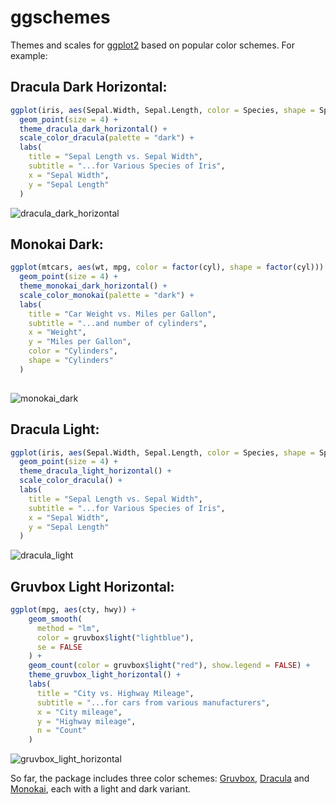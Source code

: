 # ggschemes

Themes and scales for [ggplot2](https://github.com/tidyverse/ggplot2) based on popular color schemes. For example:

## Dracula Dark Horizontal:

```R
ggplot(iris, aes(Sepal.Width, Sepal.Length, color = Species, shape = Species)) +
  geom_point(size = 4) +
  theme_dracula_dark_horizontal() +
  scale_color_dracula(palette = "dark") +
  labs(
    title = "Sepal Length vs. Sepal Width", 
    subtitle = "...for Various Species of Iris",
    x = "Sepal Width",
    y = "Sepal Length"
  )
```

![dracula_dark_horizontal](https://user-images.githubusercontent.com/87900554/179606478-8cc315fc-e8fe-4753-b26f-e2ed7d8aee73.png)

## Monokai Dark:

```R
ggplot(mtcars, aes(wt, mpg, color = factor(cyl), shape = factor(cyl))) +
  geom_point(size = 4) +
  theme_monokai_dark_horizontal() +
  scale_color_monokai(palette = "dark") +
  labs(
    title = "Car Weight vs. Miles per Gallon",
    subtitle = "...and number of cylinders",
    x = "Weight",
    y = "Miles per Gallon",
    color = "Cylinders",
    shape = "Cylinders"
  )
    
```

![monokai_dark](https://user-images.githubusercontent.com/87900554/179606758-552b492b-24f1-4dc6-93eb-15b6de919245.png)

## Dracula Light:

```R
ggplot(iris, aes(Sepal.Width, Sepal.Length, color = Species, shape = Species)) +
  geom_point(size = 4) +
  theme_dracula_light_horizontal() +
  scale_color_dracula() +
  labs(
    title = "Sepal Length vs. Sepal Width", 
    subtitle = "...for Various Species of Iris",
    x = "Sepal Width",
    y = "Sepal Length"
  )
```

![dracula_light](https://user-images.githubusercontent.com/87900554/179606842-e24fa186-e4f8-41c5-9a5a-c137db28a79b.png)

## Gruvbox Light Horizontal:

```R
ggplot(mpg, aes(cty, hwy)) +
    geom_smooth(
      method = "lm", 
      color = gruvbox$light("lightblue"), 
      se = FALSE
    ) +
    geom_count(color = gruvbox$light("red"), show.legend = FALSE) +
    theme_gruvbox_light_horizontal() +
    labs(
      title = "City vs. Highway Mileage",
      subtitle = "...for cars from various manufacturers",
      x = "City mileage",
      y = "Highway mileage",
      n = "Count"
    )
```

![gruvbox_light_horizontal](https://user-images.githubusercontent.com/87900554/179606904-ff4ca9b5-eed8-4009-9cc7-e20f63ef023f.png)

So far, the package includes three color schemes: [Gruvbox](https://github.com/morhetz/gruvbox), [Dracula](https://github.com/dracula/dracula-theme) and [Monokai](https://monokai.pro/), each with a light and dark variant.
